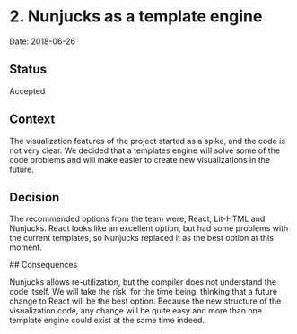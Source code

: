 # 2. Nunjucks as a template engine

Date: 2018-06-26

## Status

Accepted

## Context

The visualization features of the project started as a spike, and the code is not very clear. We decided that a templates engine will solve some of the code problems and will make easier to create new visualizations in the future.

## Decision

The recommended options from the team were, React, Lit-HTML and Nunjucks. React looks like an excellent option, but had some problems with the current templates, so Nunjucks replaced it as the best option at this moment.

## Consequences

Nunjucks allows re-utilization, but the compiler does not understand the code itself. We will take the risk, for the time being, thinking that a future change to React will be the best option. Because the new structure of the visualization code, any change will be quite easy and more than one template engine could exist at the same time indeed.